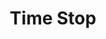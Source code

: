 ---
title: "Time Stop"
permalink: /spells/time-stop/
tags:
  - Spell
available_for:
  - Sorcerer
  - Wizard
level: "9th Level"
school: "Transmutation"
comp:
  - V
description: |
  You briefly stop the flow of time for everyone but yourself. No time passes for other creatures, while you take 1d4 + 1 turns in a row, during which you can use actions and move as normal.

  This spell ends if one of the actions you use during this period, or any effects that you create during this period, affects a creature other than you or an object being worn or carried by someone other than you. In addition, the spell ends if you move to a place more than 1,000 feet from the location where you cast it.
excerpt: "You briefly stop the flow of time for everyone but yourself."
source: "Basic Rules"
---